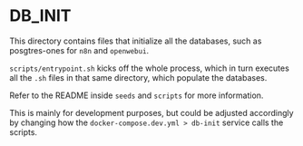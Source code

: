 # DB_INIT

This directory contains files that initialize all the databases, such as posgtres-ones for `n8n` and `openwebui`.

`scripts/entrypoint.sh` kicks off the whole process, which in turn executes all the `.sh` files in that same directory, which populate the databases. 

Refer to the README inside `seeds` and `scripts` for more information.

This is mainly for development purposes, but could be adjusted accordingly by changing how the `docker-compose.dev.yml > db-init` service calls the scripts.